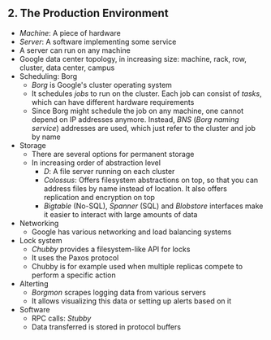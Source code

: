 ## 2. The Production Environment

- *Machine*: A piece of hardware
- *Server*: A software implementing some service
- A server can run on any machine
- Google data center topology, in increasing size: machine, rack, row, cluster, data center, campus
- Scheduling: Borg
    - *Borg* is Google's cluster operating system
    - It schedules *jobs* to run on the cluster. Each job can consist of *tasks*, which can have different hardware requirements
    - Since Borg might schedule the job on any machine, one cannot depend on IP addresses anymore. Instead, *BNS* (*Borg naming service*) addresses are used, which just refer to the cluster and job by name
- Storage
    - There are several options for permanent storage
    - In increasing order of abstraction level
        - *D*: A file server running on each cluster
        - *Colossus*: Offers filesystem abstractions on top, so that you can address files by name instead of location. It also offers replication and encryption on top
        - *Bigtable* (No-SQL), *Spanner* (SQL) and *Blobstore* interfaces make it easier to interact with large amounts of data
- Networking
    - Google has various networking and load balancing systems
- Lock system
    - *Chubby* provides a filesystem-like API for locks
    - It uses the Paxos protocol
    - Chubby is for example used when multiple replicas compete to perform a specific action
- Alterting
    - *Borgmon* scrapes logging data from various servers
    - It allows visualizing this data or setting up alerts based on it
- Software
    - RPC calls: *Stubby*
    - Data transferred is stored in protocol buffers
